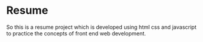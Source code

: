 # Resume
So this is a resume project which is developed using html css and javascript to practice the concepts of front end web development.
